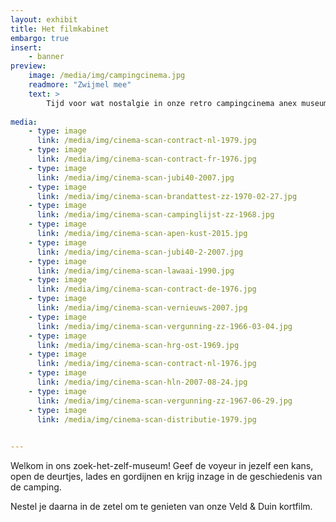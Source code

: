 ```yaml
---
layout: exhibit
title: Het filmkabinet 
embargo: true
insert:
    - banner
preview: 
    image: /media/img/campingcinema.jpg
    readmore: "Zwijmel mee"
    text: >
        Tijd voor wat nostalgie in onze retro campingcinema anex museum.
        
media:
    - type: image
      link: /media/img/cinema-scan-contract-nl-1979.jpg
    - type: image
      link: /media/img/cinema-scan-contract-fr-1976.jpg
    - type: image
      link: /media/img/cinema-scan-jubi40-2007.jpg
    - type: image
      link: /media/img/cinema-scan-brandattest-zz-1970-02-27.jpg
    - type: image
      link: /media/img/cinema-scan-campinglijst-zz-1968.jpg
    - type: image
      link: /media/img/cinema-scan-apen-kust-2015.jpg
    - type: image
      link: /media/img/cinema-scan-jubi40-2-2007.jpg
    - type: image
      link: /media/img/cinema-scan-lawaai-1990.jpg
    - type: image
      link: /media/img/cinema-scan-contract-de-1976.jpg
    - type: image
      link: /media/img/cinema-scan-vernieuws-2007.jpg
    - type: image
      link: /media/img/cinema-scan-vergunning-zz-1966-03-04.jpg
    - type: image
      link: /media/img/cinema-scan-hrg-ost-1969.jpg
    - type: image
      link: /media/img/cinema-scan-contract-nl-1976.jpg
    - type: image
      link: /media/img/cinema-scan-hln-2007-08-24.jpg
    - type: image
      link: /media/img/cinema-scan-vergunning-zz-1967-06-29.jpg
    - type: image
      link: /media/img/cinema-scan-distributie-1979.jpg

       
---
```


Welkom in ons zoek-het-zelf-museum! Geef de voyeur in jezelf een kans, open de deurtjes, lades en gordijnen en krijg inzage in de geschiedenis van de camping.

Nestel je daarna in de zetel om te genieten van onze Veld & Duin kortfilm.

